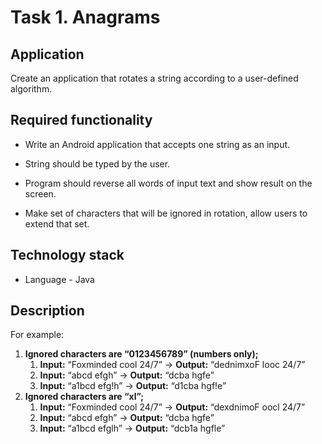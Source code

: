 # Task 1. Anagrams

## Application
Create an application that rotates a string according to a user-defined algorithm.

## Required functionality
+ Write an Android application that accepts one string as an input.

+ String should be typed by the user.

+ Program should reverse all words of input text and show result on the screen.

+ Make set of characters that will be ignored in rotation, allow users to extend that set.

## Technology stack
+ Language - Java

## Description
For example:

1. **Ignored characters are “0123456789” (numbers only);**
    1. **Input:** “Foxminded cool 24/7” -> **Output:** “dednimxoF looc 24/7”
    1. **Input:** “abcd efgh”   -> **Output:** “dcba hgfe”
    1. **Input:** “a1bcd efg!h” -> **Output:** “d1cba hgf!e”
1. **Ignored characters are “xl”;**
    1. **Input:** “Foxminded cool 24/7” -> **Output:** “dexdnimoF oocl 24/7”
    1. **Input:** “abcd efgh” -> **Output:** “dcba hgfe”
    1. **Input:** “a1bcd efglh” -> **Output:** “dcb1a hgfle”

